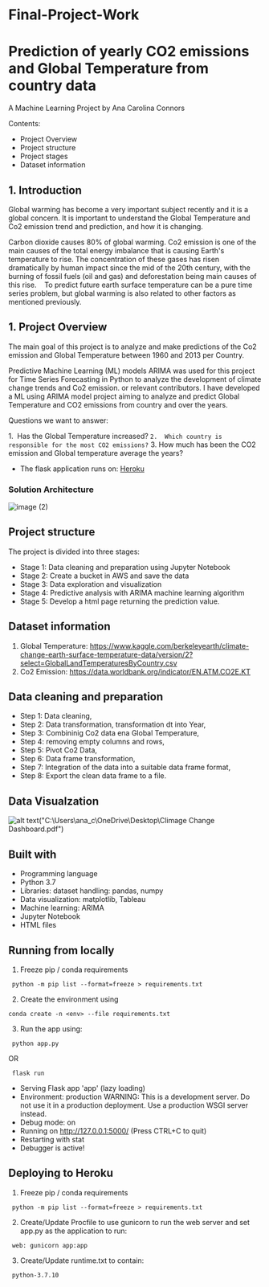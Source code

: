 # Final-Project-Work

# Prediction of yearly CO2 emissions and Global Temperature from country data

A Machine Learning Project
by Ana Carolina Connors

Contents:

- Project Overview
- Project structure
- Project stages
- Dataset information

## 1. Introduction

Global warming has become a very important subject recently and it is a global concern. It is important to understand the Global Temperature and Co2 emission trend and prediction, and how it is changing.

Carbon dioxide causes 80% of global warming. Co2 emission is one of the main causes of the total energy imbalance that is causing Earth's temperature to rise. The concentration of these gases has risen dramatically by human impact since the mid of the 20th century, with the burning of fossil fuels (oil and gas) and deforestation being main causes of this rise. 
 
To predict future earth surface temperature can be a pure time series problem, but global warming is also related to other factors as mentioned previously.

## 1. Project Overview

The main goal of this project is to analyze and make predictions of the Co2 emission and Global Temperature between 1960 and 2013 per Country.

Predictive Machine Learning (ML) models ARIMA was used for this project for Time Series Forecasting in Python to analyze the development of climate change trends and Co2 emission. or relevant contributors. I have developed a ML using ARIMA model project aiming to analyze and predict Global Temperature and CO2 emissions from country and over the years.

Questions we want to answer:

1.  Has the Global Temperature increased?
`
2.  Which country is responsible for the most CO2 emissions?
`
3.  How much has been the CO2 emission and Global temperature average  the years?


- The flask application runs on: [Heroku](https://final-project-2022.herokuapp.com/prediction)


### Solution Architecture
![image (2)](https://user-images.githubusercontent.com/90126613/155986743-3e5e3d20-564a-4499-8cab-a57c7e06b718.png)


## Project structure

The project is divided into three stages:

- Stage 1: Data cleaning and preparation using Jupyter Notebook
- Stage 2: Create a bucket in AWS and save the data
- Stage 3: Data exploration and visualization 
- Stage 4: Predictive analysis with ARIMA machine learning algorithm 
- Stage 5: Develop a html page returning the prediction value.

## Dataset information

1. Global Temperature: https://www.kaggle.com/berkeleyearth/climate-change-earth-surface-temperature-data/version/2?select=GlobalLandTemperaturesByCountry.csv
2. Co2 Emission: https://data.worldbank.org/indicator/EN.ATM.CO2E.KT


## Data cleaning and preparation

- Step 1: Data cleaning,
- Step 2: Data transformation, transformation dt into Year,
- Step 3: Combininig Co2 data ena Global Temperature,
- Step 4: removing empty columns and rows,
- Step 5: Pivot Co2 Data,
- Step 6: Data frame transformation,
- Step 7: Integration of the data into a suitable data frame format,
- Step 8: Export the clean data frame to a file.

## Data Visualzation

![alt text](http://url/to/img.png)("C:\Users\ana_c\OneDrive\Desktop\Climage Change Dashboard.pdf")

## Built with

- Programming language
- Python 3.7
- Libraries: dataset handling: pandas, numpy
- Data visualization: matplotlib, Tableau 
- Machine learning: ARIMA
- Jupyter Notebook
- HTML files


## Running from locally

1. Freeze pip / conda requirements
 ```
  python -m pip list --format=freeze > requirements.txt
 ```
2. Create the environment using
 ```
 conda create -n <env> --file requirements.txt
 ```
3. Run the app using:
 ```
  python app.py
 ```

OR
 ```
  flask run
 ```  
  * Serving Flask app 'app' (lazy loading)
* Environment: production
WARNING: This is a development server. Do not use it in a production deployment.
Use a production WSGI server instead.
* Debug mode: on
* Running on http://127.0.0.1:5000/ (Press CTRL+C to quit)
* Restarting with stat
* Debugger is active!

  
## Deploying to Heroku
1. Freeze pip / conda requirements
 ```
  python -m pip list --format=freeze > requirements.txt
 ```
2. Create/Update Procfile to use gunicorn to run the web server and set app.py as the application to run:
 ```
  web: gunicorn app:app
 ```
3. Create/Update runtime.txt to contain:
 ```
  python-3.7.10
 ```
